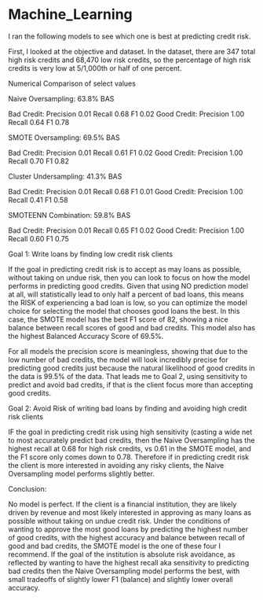 # Machine_Learning

I ran the following models to see which one is best at predicting credit risk.

First, I looked at the objective and dataset. In the dataset, there are 347 total high risk credits and 68,470 low risk credits, so the percentage of high risk credits is very low at 5/1,000th or half of one percent.

Numerical Comparison of select values

Naive Oversampling: 63.8% BAS

Bad Credit:  Precision 0.01  Recall 0.68  F1 0.02 
Good Credit: Precision 1.00  Recall 0.64  F1 0.78 

SMOTE Oversampling: 69.5% BAS

Bad Credit:  Precision 0.01  Recall 0.61  F1 0.02 
Good Credit: Precision 1.00  Recall 0.70  F1 0.82 

Cluster Undersampling: 41.3% BAS

Bad Credit:  Precision 0.01  Recall 0.68  F1 0.01 
Good Credit: Precision 1.00  Recall 0.41  F1 0.58 

SMOTEENN Combination: 59.8% BAS

Bad Credit:  Precision 0.01  Recall 0.65  F1 0.02 
Good Credit: Precision 1.00  Recall 0.60  F1 0.75 

Goal 1: Write loans by finding low credit risk clients

If the goal in predicting credit risk is to accept as may loans as possible, without taking on undue risk, then you can look to focus on how the model performs in predicting good credits. Given that using NO prediction model at all, will statistically lead to only half a percent of bad loans, this means the RISK of experiencing a bad loan is low, so you can optimize the model choice for selecting the model that chooses good loans the best. In this case, the SMOTE model has the best F1 score of 82, showing a nice balance between recall scores of good and bad credits. This model also has the highest Balanced Accuracy Score of 69.5%.

For all models the precision score is meaningless, showing that due to the low number of bad credits, the model will look incredibly precise for predicting good credits just because the natural likelihood of good credits in the data is 99.5% of the data. That leads me to Goal 2, using sensitivity to predict and avoid bad credits, if that is the client focus more than accepting good credits.

Goal 2: Avoid Risk of writing bad loans by finding and avoiding high credit risk clients

IF the goal in predicting credit risk using high sensitivity (casting a wide net to most accurately predict bad credits, then the Naive Oversampling has the highest recall at 0.68 for high risk credits, vs 0.61 in the SMOTE model, and the F1 score only comes down to 0.78. Therefore if in predicting credit risk the client is more interested in avoiding any risky clients, the Naive Oversampling model performs slightly better.

Conclusion:

No model is perfect. If the client is a financial institution, they are likely driven by revenue and most likely interested in approving as many loans as possible without taking on undue credit risk. Under the conditions of wanting to approve the most good loans by predicting the highest number of good credits, with the highest accuracy and balance between recall of good and bad credits, the SMOTE model is the one of these four I recommend. If the goal of the institution is absolute risk avoidance, as reflected by wanting to have the highest recall aka sensitivity to predicting bad credits then the Naive Oversampling model performs the best, with small tradeoffs of slightly lower F1 (balance) and slightly lower overall accuracy.
